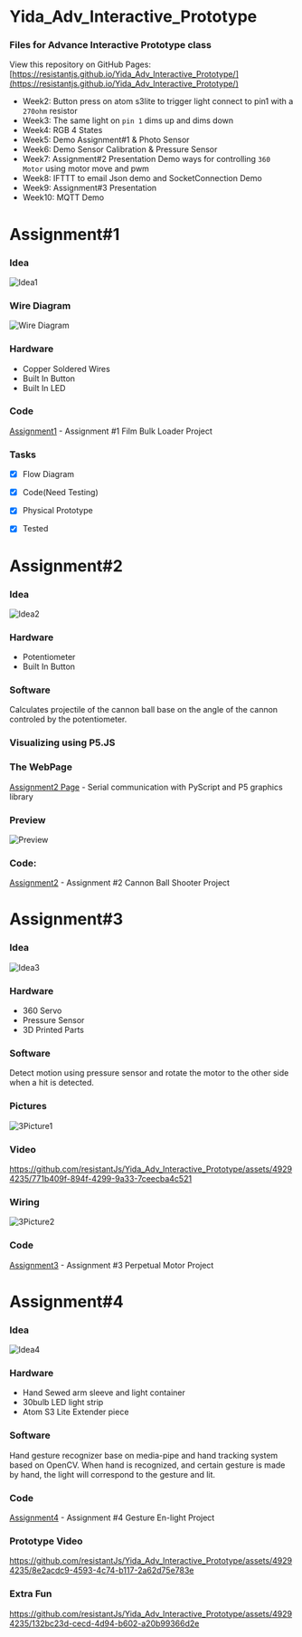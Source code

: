 # Yida_Adv_Interactive_Prototype
### Files for Advance Interactive Prototype class
View this repository on GitHub Pages: [https://resistantjs.github.io/Yida_Adv_Interactive_Prototype/](https://resistantjs.github.io/Yida_Adv_Interactive_Prototype/)  

+ Week2: Button press on atom s3lite to trigger light connect to pin1 with a `270ohm` resistor
+ Week3: The same light on `pin 1` dims up and dims down
+ Week4: RGB 4 States
+ Week5: Demo Assignment#1 & Photo Sensor
+ Week6: Demo Sensor Calibration & Pressure Sensor
+ Week7: Assignment#2 Presentation Demo ways for controlling `360 Motor` using motor move and pwm
+ Week8: IFTTT to email Json demo and SocketConnection Demo 
+ Week9: Assignment#3 Presentation
+ Week10: MQTT Demo

# Assignment#1
### Idea
![Idea1](../main/img/Assignment1idea.jpg)

### Wire Diagram
![Wire Diagram](../main/img/Assignment1.jpg)

### Hardware
+ Copper Soldered Wires
+ Built In Button
+ Built In LED

### Code
[Assignment1](Assignment1/Assignment1_Complete.py) - Assignment #1 Film Bulk Loader Project

### Tasks
- [x] Flow Diagram
- [x] Code(Need Testing)
- [x] Physical Prototype
- [x] Tested



# Assignment#2
### Idea
![Idea2](../main/img/Assignment2idea.jpg)

### Hardware
+ Potentiometer
+ Built In Button

### Software
Calculates projectile of the cannon ball base on the angle of the cannon controled by the potentiometer.
### Visualizing using P5.JS

### The WebPage
[Assignment2 Page](https://resistantjs.github.io/Yida_Adv_Interactive_Prototype/Assignment2/p5_assignment2_website/) - Serial communication with PyScript and P5 graphics library

### Preview
![Preview](../main/img/Assignment2.png)

### Code:
[Assignment2](Assignment2/Assignment2.py) - Assignment #2 Cannon Ball Shooter Project



# Assignment#3
### Idea
![Idea3](../main/img/Assignment3idea.jpg)

### Hardware
+ 360 Servo
+ Pressure Sensor
+ 3D Printed Parts

### Software
Detect motion using pressure sensor and rotate the motor to the other side when a hit is detected.

### Pictures
![3Picture1](../main/img/Assignment3.JPG)

### Video
https://github.com/resistantJs/Yida_Adv_Interactive_Prototype/assets/49294235/771b409f-894f-4299-9a33-7ceecba4c521

### Wiring
![3Picture2](../main/img/Assignment3Wiring.JPG)

### Code
[Assignment3](Assignment3/Assignment3_PerpetualMotor.py) - Assignment #3 Perpetual Motor Project



# Assignment#4
### Idea
![Idea4](../main/img/Assignment4idea.jpg)

### Hardware
+ Hand Sewed arm sleeve and light container
+ 30bulb LED light strip
+ Atom S3 Lite Extender piece

### Software
Hand gesture recognizer base on media-pipe and hand tracking system based on OpenCV. When hand is recognized, and certain gesture is made by hand, the light will correspond to the gesture and lit.

### Code
[Assignment4](Assignment4/Final_Final.py) - Assignment #4 Gesture En-light Project

### Prototype Video
https://github.com/resistantJs/Yida_Adv_Interactive_Prototype/assets/49294235/8e2acdc9-4593-4c74-b117-2a62d75e783e

### Extra Fun
https://github.com/resistantJs/Yida_Adv_Interactive_Prototype/assets/49294235/132bc23d-cecd-4d94-b602-a20b99366d2e






